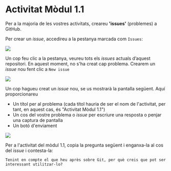 # Activitat Mòdul 1.1

Per a la majoria de les vostres activitats, creareu **'issues'** (problemes) a GitHub.

Per crear un *issue*, accedireu a la pestanya marcada com `Issues`:

![](https://github.com/github-campus-advisors/Campus-Advisor-Training/blob/master/Module%201/assets/issue_one.png)

Un cop feu clic a la pestanya, veureu tots els *issues* actuals d’aquest repositori. En aquest moment, no s'ha creat cap problema. Crearem un *issue* nou fent clic a `New issue`

![](https://github.com/github-campus-advisors/Campus-Advisor-Training/blob/master/Module%201/assets/issue_two.png)

Un cop hagueu creat un *issue* nou, se us mostrarà la pantalla següent. Aquí proporcionareu
* Un títol per al problema (cada títol hauria de ser el nom de l'activitat, per tant, en aquest cas, és "Activitat Mòdul 1.1")
* Un cos del vostre problema o *issue* per escriure una resposta o penjar una captura de pantalla
* Un botó d'enviament

![](https://github.com/github-campus-advisors/Campus-Advisor-Training/blob/master/Module%201/assets/issue_three.png)

Per a l'activitat del mòdul 1.1, copia la pregunta següent i enganxa-la al cos del *issue* i contesta-la:

`Tenint en compte el que heu après sobre Git, per què creis que pot ser interessant utilitzar-lo?`
